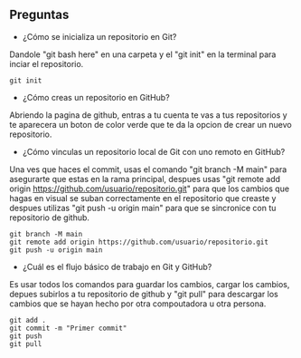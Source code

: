 ## Preguntas

- ¿Cómo se inicializa un repositorio en Git?


Dandole "git bash here" en una carpeta y el "git init" en la terminal para inciar el repositorio.

```
git init
```
- ¿Cómo creas un repositorio en GitHub?

Abriendo la pagina de github, entras a tu cuenta te vas a tus repositorios y te aparecera un boton de color verde que te da la opcion de crear un nuevo repositorio.



- ¿Cómo vinculas un repositorio local de Git con uno remoto en GitHub?

Una ves que haces el commit, usas el comando "git branch -M main" para asegurarte que estas en la rama principal, despues usas "git remote add origin https://github.com/usuario/repositorio.git" para que los cambios que hagas en visual se suban correctamente en el repositorio que creaste y despues utilizas "git push -u origin main" para que se sincronice con tu repositorio de github.

```
git branch -M main
git remote add origin https://github.com/usuario/repositorio.git
git push -u origin main
```

- ¿Cuál es el flujo básico de trabajo en Git y GitHub?

Es usar todos los comandos para guardar los cambios, cargar los cambios,  depues subirlos a tu repositorio de github y "git pull" para descargar los cambios que se hayan hecho por otra compoutadora u otra persona.

```
git add .
git commit -m "Primer commit"
git push
git pull
```